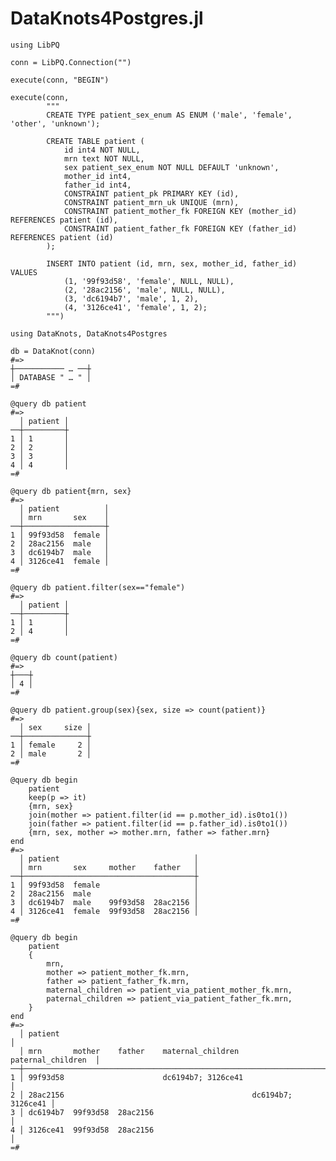 # DataKnots4Postgres.jl

    using LibPQ

    conn = LibPQ.Connection("")

    execute(conn, "BEGIN")

    execute(conn,
            """
            CREATE TYPE patient_sex_enum AS ENUM ('male', 'female', 'other', 'unknown');

            CREATE TABLE patient (
                id int4 NOT NULL,
                mrn text NOT NULL,
                sex patient_sex_enum NOT NULL DEFAULT 'unknown',
                mother_id int4,
                father_id int4,
                CONSTRAINT patient_pk PRIMARY KEY (id),
                CONSTRAINT patient_mrn_uk UNIQUE (mrn),
                CONSTRAINT patient_mother_fk FOREIGN KEY (mother_id) REFERENCES patient (id),
                CONSTRAINT patient_father_fk FOREIGN KEY (father_id) REFERENCES patient (id)
            );

            INSERT INTO patient (id, mrn, sex, mother_id, father_id) VALUES
                (1, '99f93d58', 'female', NULL, NULL),
                (2, '28ac2156', 'male', NULL, NULL),
                (3, 'dc6194b7', 'male', 1, 2),
                (4, '3126ce41', 'female', 1, 2);
            """)

    using DataKnots, DataKnots4Postgres

    db = DataKnot(conn)
    #=>
    ┼─────────── … ──┼
    │ DATABASE " … " │
    =#

    @query db patient
    #=>
      │ patient │
    ──┼─────────┼
    1 │ 1       │
    2 │ 2       │
    3 │ 3       │
    4 │ 4       │
    =#

    @query db patient{mrn, sex}
    #=>
      │ patient          │
      │ mrn       sex    │
    ──┼──────────────────┼
    1 │ 99f93d58  female │
    2 │ 28ac2156  male   │
    3 │ dc6194b7  male   │
    4 │ 3126ce41  female │
    =#

    @query db patient.filter(sex=="female")
    #=>
      │ patient │
    ──┼─────────┼
    1 │ 1       │
    2 │ 4       │
    =#

    @query db count(patient)
    #=>
    ┼───┼
    │ 4 │
    =#

    @query db patient.group(sex){sex, size => count(patient)}
    #=>
      │ sex     size │
    ──┼──────────────┼
    1 │ female     2 │
    2 │ male       2 │
    =#

    @query db begin
        patient
        keep(p => it)
        {mrn, sex}
        join(mother => patient.filter(id == p.mother_id).is0to1())
        join(father => patient.filter(id == p.father_id).is0to1())
        {mrn, sex, mother => mother.mrn, father => father.mrn}
    end
    #=>
      │ patient                              │
      │ mrn       sex     mother    father   │
    ──┼──────────────────────────────────────┼
    1 │ 99f93d58  female                     │
    2 │ 28ac2156  male                       │
    3 │ dc6194b7  male    99f93d58  28ac2156 │
    4 │ 3126ce41  female  99f93d58  28ac2156 │
    =#

    @query db begin
        patient
        {
            mrn,
            mother => patient_mother_fk.mrn,
            father => patient_father_fk.mrn,
            maternal_children => patient_via_patient_mother_fk.mrn,
            paternal_children => patient_via_patient_father_fk.mrn,
        }
    end
    #=>
      │ patient                                                              │
      │ mrn       mother    father    maternal_children   paternal_children  │
    ──┼──────────────────────────────────────────────────────────────────────┼
    1 │ 99f93d58                      dc6194b7; 3126ce41                     │
    2 │ 28ac2156                                          dc6194b7; 3126ce41 │
    3 │ dc6194b7  99f93d58  28ac2156                                         │
    4 │ 3126ce41  99f93d58  28ac2156                                         │
    =#

